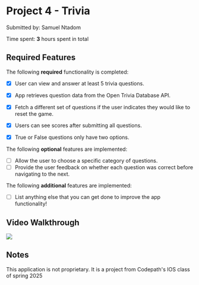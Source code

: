 # Project 4 - Trivia

Submitted by: Samuel Ntadom

Time spent: **3** hours spent in total

## Required Features

The following **required** functionality is completed:

- [x] User can view and answer at least 5 trivia questions.
- [x] App retrieves question data from the Open Trivia Database API.
- [x] Fetch a different set of questions if the user indicates they would like to reset the game.
- [x] Users can see scores after submitting all questions.
- [x] True or False questions only have two options.


The following **optional** features are implemented:

  
- [ ] Allow the user to choose a specific category of questions.
- [ ] Provide the user feedback on whether each question was correct before navigating to the next.

The following **additional** features are implemented:

- [ ] List anything else that you can get done to improve the app functionality!

## Video Walkthrough

<div>
    <a href="https://www.loom.com/share/d3c52c3a0e4c41798eda04f0b39d9966">
      <img style="max-width:300px;" src="https://cdn.loom.com/sessions/thumbnails/d3c52c3a0e4c41798eda04f0b39d9966-ae0807259932add3-full-play.gif">
    </a>
  </div>

## Notes

This application is not proprietary. It is a project from Codepath's IOS class of spring 2025
